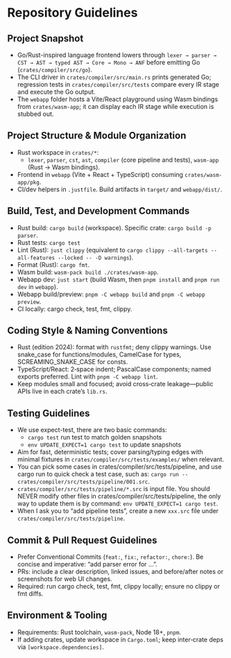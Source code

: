 # Repository Guidelines

## Project Snapshot
- Go/Rust-inspired language frontend lowers through `lexer → parser → CST → AST → typed AST → Core → Mono → ANF` before emitting Go (`crates/compiler/src/go`).
- The CLI driver in `crates/compiler/src/main.rs` prints generated Go; regression tests in `crates/compiler/src/tests` compare every IR stage and execute the Go output.
- The `webapp` folder hosts a Vite/React playground using Wasm bindings from `crates/wasm-app`; it can display each IR stage while execution is stubbed out.

## Project Structure & Module Organization
- Rust workspace in `crates/*`:
  - `lexer`, `parser`, `cst`, `ast`, `compiler` (core pipeline and tests), `wasm-app` (Rust → Wasm bindings).
- Frontend in `webapp` (Vite + React + TypeScript) consuming `crates/wasm-app/pkg`.
- CI/dev helpers in `.justfile`. Build artifacts in `target/` and `webapp/dist/`.

## Build, Test, and Development Commands
- Rust build: `cargo build` (workspace). Specific crate: `cargo build -p parser`.
- Rust tests: `cargo test`
- Lint (Rust): `just clippy` (equivalent to `cargo clippy --all-targets --all-features --locked -- -D warnings`).
- Format (Rust): `cargo fmt`.
- Wasm build: `wasm-pack build ./crates/wasm-app`.
- Webapp dev: `just start` (build Wasm, then `pnpm install` and `pnpm run dev` in `webapp`).
- Webapp build/preview: `pnpm -C webapp build` and `pnpm -C webapp preview`.
- CI locally: cargo check, test, fmt, clippy.

## Coding Style & Naming Conventions
- Rust (edition 2024): format with `rustfmt`; deny clippy warnings. Use snake_case for functions/modules, CamelCase for types, SCREAMING_SNAKE_CASE for consts.
- TypeScript/React: 2‑space indent; PascalCase components; named exports preferred. Lint with `pnpm -C webapp lint`.
- Keep modules small and focused; avoid cross‑crate leakage—public APIs live in each crate’s `lib.rs`.

## Testing Guidelines
- We use expect-test, there are two basic commands:
  - `cargo test` run test to match golden snapshots
  - `env UPDATE_EXPECT=1 cargo test` to update snapshots
- Aim for fast, deterministic tests; cover parsing/typing edges with minimal fixtures in `crates/compiler/src/tests/examples/` when relevant.
- You can pick some cases in crates/compiler/src/tests/pipeline, and use cargo run to quick check a test case, such as: `cargo run -- crates/compiler/src/tests/pipeline/001.src`.
- `crates/compiler/src/tests/pipeline/*.src` is input file. You should NEVER modify other files in crates/compiler/src/tests/pipeline, the only way to update them is by command: `env UPDATE_EXPECT=1 cargo test`.
- When I ask you to “add pipeline tests”, create a new `xxx.src` file under `crates/compiler/src/tests/pipeline`.

## Commit & Pull Request Guidelines
- Prefer Conventional Commits (`feat:`, `fix:`, `refactor:`, `chore:`). Be concise and imperative: “add parser error for …”.
- PRs: include a clear description, linked issues, and before/after notes or screenshots for web UI changes.
- Required: run cargo check, test, fmt, clippy locally; ensure no clippy or fmt diffs.

## Environment & Tooling
- Requirements: Rust toolchain, `wasm-pack`, Node 18+, `pnpm`.
- If adding crates, update workspace in `Cargo.toml`; keep inter‑crate deps via `[workspace.dependencies]`.
